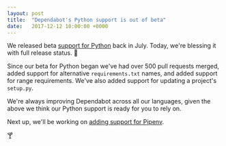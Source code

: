 ```yaml
---
layout: post
title:  "Dependabot's Python support is out of beta"
date:   2017-12-12 10:00:00 +0000
---
```


We released beta [support for Python][release-post] back in July. Today, we're
blessing it with full release status. 🎉

Since our beta for Python began we've had over 500 pull requests merged, added
support for alternative `requirements.txt` names, and added support for range
requirements. We've also added support for updating a project's `setup.py`.

We're always improving Dependabot across all our languages, given the above we
think our Python support is ready for you to rely on.

Next up, we'll be working on [adding support for Pipenv][pipenv-support].

🍸

[release-post]: dependabot-now-supports-python
[pipenv-support]: https://github.com/dependabot/dependabot-core/pull/15
